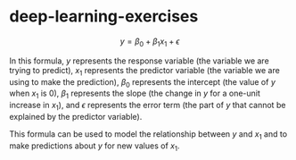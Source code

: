 # deep-learning-exercises
$$y = \beta_0 + \beta_1x_1 + \epsilon$$

In this formula, $y$ represents the response variable (the variable we are trying to predict), $x_1$ represents the predictor variable (the variable we are using to make the prediction), $\beta_0$ represents the intercept (the value of $y$ when $x_1$ is 0), $\beta_1$ represents the slope (the change in $y$ for a one-unit increase in $x_1$), and $\epsilon$ represents the error term (the part of $y$ that cannot be explained by the predictor variable).

This formula can be used to model the relationship between $y$ and $x_1$ and to make predictions about $y$ for new values of $x_1$.
